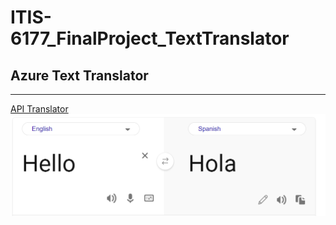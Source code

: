 # ITIS-6177_FinalProject_TextTranslator
## **Azure Text Translator**
---
[API Translator ](https://azure.microsoft.com/en-us/services/cognitive-services/translator/)
![Translator](s.png)

